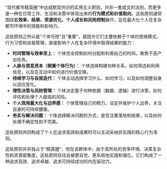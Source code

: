 “现代都市精英圈”中达成默契共识的实用主义原则，并非一套成文的法则，而更多是一种在日常工作、生活和决策中体现出来的**行为模式和价值取向**。这些原则通常围绕着**效率、结果、资源优化、个人成长和风险控制**展开，旨在最大化个人在复杂都市环境中的效能和影响力。


这些原则之所以是“个体可控”且“重要”，是因为它们主要依赖于个体的思维模式、行为习惯和自我管理，直接影响个人在复杂环境中取得结果的能力：

*   **时间管理与效率至上：** 个体完全控制如何分配和利用自己的时间，聚焦于高产出任务。
*   **人脉与信息资本（侧重个体行为）：** 个体选择构建何种关系，如何筛选和利用信息，以及在互动中如何进行价值交换。
*   **持续学习与自我迭代：** 个体主动选择学习什么、如何学习，以及如何调整自身以适应变化。
*   **理性决策与风险管理：** 个体决定基于何种依据（数据、逻辑）进行决策，如何评估和处理个人面临的风险。
*   **个人效用最大化与边界感：** 个体管理自己的精力，设定并维护个人边界，关注自身的可持续健康。
*   **务实与解决问题：** 个体选择解决问题的方式，是否注重落地和结果，以及如何处理不确定性和不完美。

这些原则共同构成了个人在追求高效和成果时可以主动采纳并实践的核心行为准则。

这些原则并非独占于“精英圈”，但在该群体中，由于其所处的竞争环境、决策复杂性和资源密集度，这些原则往往会被更自觉、更系统地实践和强化。它们构成了一种追求高效、追求卓越、追求可持续成功的内在驱动力。